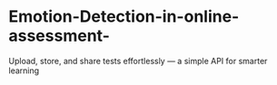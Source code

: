 # Emotion-Detection-in-online-assessment-
Upload, store, and share tests effortlessly — a simple API for smarter learning

